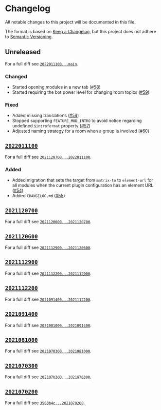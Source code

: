 # Changelog

All notable changes to this project will be documented in this file.

The format is based on [Keep a Changelog](https://keepachangelog.com/en/1.0.0/), but this project does not adhere to [Semantic Versioning](https://semver.org/spec/v2.0.0.html).

## Unreleased

For a full diff see [`2022011100...main`](https://gitlab.matrix.org/new-vector/moodle-mod_matrix/-/compare/2022011100...main).

### Changed

- Started opening modules in a new tab ([#58](https://gitlab.matrix.org/new-vector/moodle-mod_matrix/-/merge_requests/58))
- Started requiring the bot power level for changing room topics ([#59](https://gitlab.matrix.org/new-vector/moodle-mod_matrix/-/merge_requests/59))

### Fixed

- Added missing translations ([#56](https://gitlab.matrix.org/new-vector/moodle-mod_matrix/-/merge_requests/56))
- Stopped supporting `FEATURE_MOD_INTRO` to avoid notice regarding undefined `$introformat` property ([#57](https://gitlab.matrix.org/new-vector/moodle-mod_matrix/-/merge_requests/57))
- Adjusted naming strategy for a room when a group is involved ([#60](https://gitlab.matrix.org/new-vector/moodle-mod_matrix/-/merge_requests/60))

## [`2022011100`](https://gitlab.matrix.org/new-vector/moodle-mod_matrix/-/tags/2022011100)

For a full diff see [`2021120700...2022011100`](https://gitlab.matrix.org/new-vector/moodle-mod_matrix/-/compare/2021120700...2021070200).

### Added

- Added migration that sets the target from `matrix-to` to `element-url` for all modules when the current plugin configuration has an element URL ([#54](https://gitlab.matrix.org/new-vector/moodle-mod_matrix/-/merge_requests/54))
- Added `CHANGELOG.md` ([#55](https://gitlab.matrix.org/new-vector/moodle-mod_matrix/-/merge_requests/55))

## [`2021120700`](https://gitlab.matrix.org/new-vector/moodle-mod_matrix/-/tags/2021120700)

For a full diff see [`2021120600...2021120700`](https://gitlab.matrix.org/new-vector/moodle-mod_matrix/-/compare/2021120600...2021120700).

## [`2021120600`](https://gitlab.matrix.org/new-vector/moodle-mod_matrix/-/tags/2021120600)

For a full diff see [`2021112900...2021120600`](https://gitlab.matrix.org/new-vector/moodle-mod_matrix/-/compare/2021112900...2021120600).

## [`2021112900`](https://gitlab.matrix.org/new-vector/moodle-mod_matrix/-/tags/2021112900)

For a full diff see [`2021112200...2021112900`](https://gitlab.matrix.org/new-vector/moodle-mod_matrix/-/compare/2021112200...2021112900).

## [`2021112200`](https://gitlab.matrix.org/new-vector/moodle-mod_matrix/-/tags/2021112200)

For a full diff see [`2021091400...2021112200`](https://gitlab.matrix.org/new-vector/moodle-mod_matrix/-/compare/2021091400...2021112200).

## [`2021091400`](https://gitlab.matrix.org/new-vector/moodle-mod_matrix/-/tags/2021091400)

For a full diff see [`2021081000...2021091400`](https://gitlab.matrix.org/new-vector/moodle-mod_matrix/-/compare/2021081000...2021091400).

## [`2021081000`](https://gitlab.matrix.org/new-vector/moodle-mod_matrix/-/tags/2021081000)

For a full diff see [`2021070300...2021081000`](https://gitlab.matrix.org/new-vector/moodle-mod_matrix/-/compare/2021070300...2021081000).

## [`2021070300`](https://gitlab.matrix.org/new-vector/moodle-mod_matrix/-/tags/2021070300)

For a full diff see [`2021070200...2021070300`](https://gitlab.matrix.org/new-vector/moodle-mod_matrix/-/compare/2021070200...2021070300).

## [`2021070200`](https://gitlab.matrix.org/new-vector/moodle-mod_matrix/-/tags/2021070200)

For a full diff see [`3563b4c...2021070200`](https://gitlab.matrix.org/new-vector/moodle-mod_matrix/-/compare/3563b4c...2021070200).


